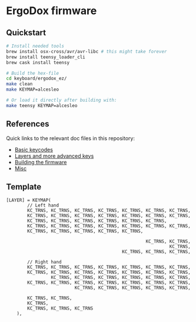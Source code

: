 # ErgoDox firmware

## Quickstart

```bash
# Install needed tools
brew install osx-cross/avr/avr-libc # this might take forever
brew install teensy_loader_cli
brew cask install teensy

# Build the hex-file
cd keyboard/ergodox_ez/
make clean
make KEYMAP=alcesleo

# Or load it directly after building with:
make teensy KEYMAP=alcesleo
```

## References

Quick links to the relevant doc files in this repository:

- [Basic keycodes](tmk_core/doc/keycode.txt)
- [Layers and more advanced keys](tmk_core/doc/keymap.md)
- [Building the firmware](tmk_core/doc/build.md)
- [Misc](QMK_README.md)

## Template

```
[LAYER] = KEYMAP(
        // Left hand
        KC_TRNS, KC_TRNS, KC_TRNS, KC_TRNS, KC_TRNS, KC_TRNS, KC_TRNS,
        KC_TRNS, KC_TRNS, KC_TRNS, KC_TRNS, KC_TRNS, KC_TRNS, KC_TRNS,
        KC_TRNS, KC_TRNS, KC_TRNS, KC_TRNS, KC_TRNS, KC_TRNS,
        KC_TRNS, KC_TRNS, KC_TRNS, KC_TRNS, KC_TRNS, KC_TRNS, KC_TRNS,
        KC_TRNS, KC_TRNS, KC_TRNS, KC_TRNS, KC_TRNS,

                                                     KC_TRNS, KC_TRNS,
                                                              KC_TRNS,
                                            KC_TRNS, KC_TRNS, KC_TRNS,

        // Right hand
        KC_TRNS, KC_TRNS, KC_TRNS, KC_TRNS, KC_TRNS, KC_TRNS, KC_TRNS,
        KC_TRNS, KC_TRNS, KC_TRNS, KC_TRNS, KC_TRNS, KC_TRNS, KC_TRNS,
                 KC_TRNS, KC_TRNS, KC_TRNS, KC_TRNS, KC_TRNS, KC_TRNS,
        KC_TRNS, KC_TRNS, KC_TRNS, KC_TRNS, KC_TRNS, KC_TRNS, KC_TRNS,
                          KC_TRNS, KC_TRNS, KC_TRNS, KC_TRNS, KC_TRNS,

        KC_TRNS, KC_TRNS,
        KC_TRNS,
        KC_TRNS, KC_TRNS, KC_TRNS
    ),
```
